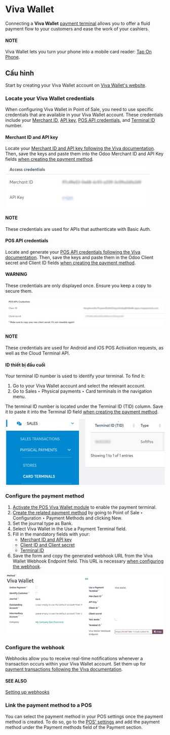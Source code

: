 # Viva Wallet

Connecting a **Viva Wallet** [payment terminal](applications/sales/point_of_sale/payment_methods/terminals.md)  allows you to offer a fluid
payment flow to your customers and ease the work of your cashiers.

#### NOTE
Viva Wallet lets you turn your phone into a mobile card reader: [Tap On Phone](https://www.vivawallet.com/gb_en/blog-tap-on-phone-gb).

## Cấu hình

Start by creating your Viva Wallet account on [Viva Wallet's website](https://www.vivawallet.com).

### Locate your Viva Wallet credentials

When configuring Viva Wallet in Point of Sale, you need to use specific credentials that are
available in your Viva Wallet account. These credentials include your [Merchant ID](#viva-wallet-id-key), [API key](#viva-wallet-id-key), [POS API credentials](#viva-wallet-pos-api), and [Terminal ID](#viva-wallet-identifier) number.

<a id="viva-wallet-id-key"></a>

#### Merchant ID and API key

Locate your [Merchant ID and API key following the Viva documentation](https://developer.vivawallet.com/getting-started/find-your-account-credentials/merchant-id-and-api-key/).
Then, save the keys and paste them into the Odoo Merchant ID and API Key
fields [when creating the payment method](#viva-wallet-method-creation).

![merchant ID and API key fields](../../../../../.gitbook/assets/access-cred.png)

#### NOTE
These credentials are used for APIs that authenticate with Basic Auth.

<a id="viva-wallet-pos-api"></a>

#### POS API credentials

Locate and generate your [POS API credentials following the Viva documentation](https://developer.vivawallet.com/getting-started/find-your-account-credentials/pos-api-credentials/).
Then, save the keys and paste them in the Odoo Client secret and Client ID
fields [when creating the payment method](#viva-wallet-method-creation).

#### WARNING
These credentials are only displayed once. Ensure you keep a copy to secure them.

![Client secret and client ID fields](../../../../../.gitbook/assets/api-cred.png)

#### NOTE
These credentials are used for Android and iOS POS Activation requests, as well as the Cloud
Terminal API.

<a id="viva-wallet-identifier"></a>

#### ID thiết bị đầu cuối

Your terminal ID number is used to identify your terminal. To find it:

1. Go to your Viva Wallet account and select the relevant account.
2. Go to Sales ‣ Physical payments ‣ Card terminals in the navigation menu.

The terminal ID number is located under the Terminal ID (TID) column. Save it to paste
it into the Terminal ID field [when creating the payment method](#viva-wallet-method-creation).

![Viva terminal ID](../../../../../.gitbook/assets/terminal-id1.png)

<a id="viva-wallet-method-creation"></a>

### Configure the payment method

1. [Activate the POS Viva Wallet module](applications/general/apps_modules.md) to enable the
   payment terminal.
2. [Create the related payment method](applications/sales/point_of_sale/payment_methods.md) by going to
   Point of Sale ‣ Configuration ‣ Payment Methods and clicking
   New.
3. Set the journal type as Bank.
4. Select Viva Wallet in the Use a Payment Terminal field.
5. Fill in the mandatory fields with your:
   - [Merchant ID and API key](#viva-wallet-id-key)
   - [Client ID and Client secret](#viva-wallet-pos-api)
   - [Terminal ID](#viva-wallet-identifier)
6. Save the form and copy the generated webhook URL from the Viva Wallet Webhook
   Endpoint field. This URL is necessary [when configuring the webhook](#viva-wallet-webhook).

![payment method creation form](../../../../../.gitbook/assets/create-method-viva-wallet.png)

<a id="viva-wallet-webhook"></a>

### Configure the webhook

Webhooks allow you to receive real-time notifications whenever a transaction occurs within your Viva
Wallet account. Set them up for [payment transactions following the Viva documentation](https://developer.vivawallet.com/webhooks-for-payments/transaction-payment-created/).

#### SEE ALSO
[Setting up webhooks](https://developer.viva.com/webhooks-for-payments/#setting-up-webhooks)

### Link the payment method to a POS

You can select the payment method in your POS settings once the payment method is created. To do so,
go to the [POS' settings](applications/sales/point_of_sale/configuration.md#configuration-settings) and add the payment method under the
Payment methods field of the Payment section.

